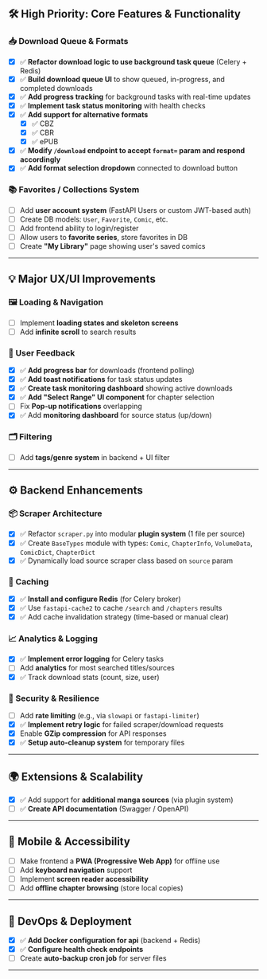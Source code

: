 ## 🛠️ **High Priority: Core Features & Functionality**

### 📥 Download Queue & Formats

* [x] ✅ **Refactor download logic to use background task queue** (Celery + Redis)
* [x] ✅ **Build download queue UI** to show queued, in-progress, and completed downloads
* [x] ✅ **Add progress tracking** for background tasks with real-time updates
* [x] ✅ **Implement task status monitoring** with health checks
* [x] ✅ **Add support for alternative formats**
  * [x] ✅ CBZ
  * [x] ✅ CBR
  * [x] ✅ ePUB
* [x] ✅ **Modify `/download` endpoint to accept `format=` param and respond accordingly**
* [x] ✅ **Add format selection dropdown** connected to download button

### 📚 Favorites / Collections System

* [ ] Add **user account system** (FastAPI Users or custom JWT-based auth)
* [ ] Create DB models: `User`, `Favorite`, `Comic`, etc.
* [ ] Add frontend ability to login/register
* [ ] Allow users to **favorite series**, store favorites in DB
* [ ] Create **"My Library"** page showing user's saved comics

---

## 💡 **Major UX/UI Improvements**

### 🖼 Loading & Navigation

* [ ] Implement **loading states and skeleton screens**
* [ ] Add **infinite scroll** to search results

### 🔔 User Feedback

* [x] ✅ **Add progress bar** for downloads (frontend polling)
* [x] ✅ **Add toast notifications** for task status updates
* [x] ✅ **Create task monitoring dashboard** showing active downloads
* [x] ✅ **Add "Select Range" UI component** for chapter selection
* [ ] Fix **Pop-up notifications** overlapping
* [x] ✅ Add **monitoring dashboard** for source status (up/down)

### 🗂 Filtering

* [ ] Add **tags/genre system** in backend + UI filter

---

## ⚙️ **Backend Enhancements**

### 📦 Scraper Architecture

* [x] ✅ Refactor `scraper.py` into modular **plugin system** (1 file per source)
* [x] ✅ Create `BaseTypes` module with types: `Comic`, `ChapterInfo`, `VolumeData`, `ComicDict`, `ChapterDict`
* [x] ✅ Dynamically load source scraper class based on `source` param

### 🔄 Caching

* [x] ✅ **Install and configure Redis** (for Celery broker)
* [x] ✅ Use `fastapi-cache2` to cache `/search` and `/chapters` results
* [x] ✅ Add cache invalidation strategy (time-based or manual clear)

### 📈 Analytics & Logging

* [x] ✅ **Implement error logging** for Celery tasks
* [ ] Add **analytics** for most searched titles/sources
* [x] ✅ Track download stats (count, size, user)

### 🔐 Security & Resilience

* [ ] Add **rate limiting** (e.g., via `slowapi` or `fastapi-limiter`)
* [x] ✅ **Implement retry logic** for failed scraper/download requests
* [x] Enable **GZip compression** for API responses
* [x] ✅ **Setup auto-cleanup system** for temporary files

---

## 🌍 **Extensions & Scalability**

* [x] ✅ Add support for **additional manga sources** (via plugin system)
* [ ] ✅ **Create API documentation** (Swagger / OpenAPI)

---

## 📱 Mobile & Accessibility

* [ ] Make frontend a **PWA (Progressive Web App)** for offline use
* [ ] Add **keyboard navigation** support
* [ ] Implement **screen reader accessibility**
* [ ] Add **offline chapter browsing** (store local copies)

---

## 🔧 DevOps & Deployment

* [x] ✅ **Add Docker configuration for api** (backend + Redis)
* [x] ✅ **Configure health check endpoints**
* [ ] Create **auto-backup cron job** for server files

---
